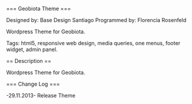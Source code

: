 === Geobiota Theme ===

Designed by: Base Design Santiago
Programmed by: Florencia Rosenfeld

Wordpress Theme for Geobiota.

Tags: html5, responsive web design, media queries, one menus, footer widget, admin panel.


== Description ==

Wordpress Theme for Geobiota.


=== Change Log ===

-29.11.2013-
Release Theme